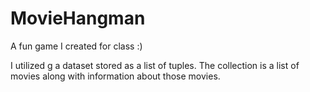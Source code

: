 # MovieHangman
A fun game I created for class :)

I utilized g a dataset stored as a list of tuples. The collection is a list of movies along with information about those movies.
